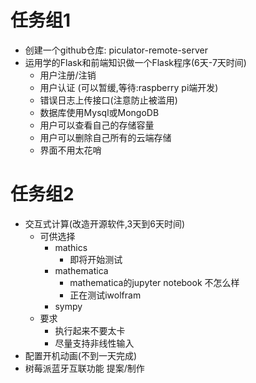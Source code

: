 # 任务组1

- 创建一个github仓库: piculator-remote-server
- 运用学的Flask和前端知识做一个Flask程序(6天-7天时间)
  - 用户注册/注销
  - 用户认证 (可以暂缓,等待:raspberry pi端开发)
  - 错误日志上传接口(注意防止被滥用)
  - 数据库使用Mysql或MongoDB
  - 用户可以查看自己的存储容量
  - 用户可以删除自己所有的云端存储
  - 界面不用太花哨

# 任务组2

- 交互式计算(改造开源软件,3天到6天时间)
  - 可供选择
    - mathics
      - 即将开始测试
    - mathematica
      - mathematica的jupyter notebook 不怎么样
      - 正在测试iwolfram
    - sympy
  - 要求
    - 执行起来不要太卡
    - 尽量支持非线性输入
- 配置开机动画(不到一天完成)
- 树莓派蓝牙互联功能 提案/制作

